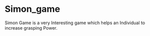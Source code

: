 # Simon_game
Simon Game is a very Interesting game which helps an Individual to increase grasping Power.
